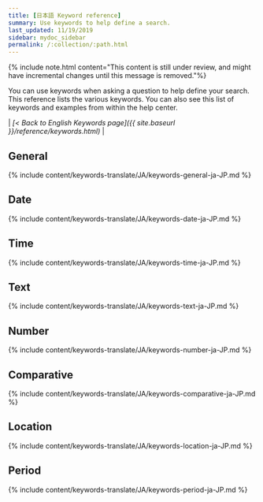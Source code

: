 ```yaml
---
title: [日本語 Keyword reference]
summary: Use keywords to help define a search.
last_updated: 11/19/2019
sidebar: mydoc_sidebar
permalink: /:collection/:path.html
---
```

{% include note.html content="This content is still under review, and might have incremental changes until this message is removed."%}

You can use keywords when asking a question to help define your search. This
reference lists the various keywords. You can also see this list of keywords and
examples from within the help center.

| _[< Back to English Keywords page]({{ site.baseurl }}/reference/keywords.html)_ |

## General

{% include content/keywords-translate/JA/keywords-general-ja-JP.md %}

## Date

{% include content/keywords-translate/JA/keywords-date-ja-JP.md %}

## Time

{% include content/keywords-translate/JA/keywords-time-ja-JP.md %}

## Text

{% include content/keywords-translate/JA/keywords-text-ja-JP.md %}

## Number

{% include content/keywords-translate/JA/keywords-number-ja-JP.md %}

## Comparative

{% include content/keywords-translate/JA/keywords-comparative-ja-JP.md %}

## Location

{% include content/keywords-translate/JA/keywords-location-ja-JP.md %}

## Period

{% include content/keywords-translate/JA/keywords-period-ja-JP.md %}

<!-- ## Help

{% include content/keywords-translate/JA/keywords-help-ja-JP.md %} -->
